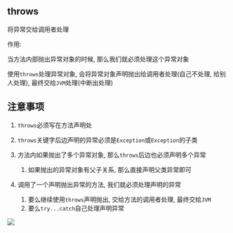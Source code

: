 ## throws

将异常交给调用者处理

作用:

当方法内部抛出异常对象的时候, 那么我们就必须处理这个异常对象

使用`throws`处理异常对象, 会将异常对象声明抛出给调用者处理(自己不处理, 给别人处理), 最终交给`JVM`处理(中断出处理)



## 注意事项

1. `throws`必须写在方法声明处

2. `throws`关键字后边声明的异常必须是`Exception`或`Exception`的子类

3. 方法内如果抛出了多个异常对象, 那么`throws`后边也必须声明多个异常
   1. 如果抛出的异常对象有父子关系, 那么直接声明父类异常即可
4. 调用了一个声明抛出异常的方法, 我们就必须处理声明的异常
   1. 要么继续使用`throws`声明抛出, 交给方法的调用者处理, 最终交给`JVM`
   2. 要么`try...catch`自己处理声明异常



![](https://pic.superbed.cn/item/5da46e05451253d178879acf.jpg)











